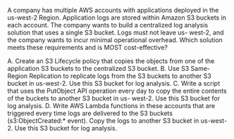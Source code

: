 A company has multiple AWS accounts with applications deployed in the us-west-2 Region. Application logs are stored within Amazon S3 buckets in each account. The company wants to build a centralized log analysis solution that uses a single S3 bucket. Logs must not leave us- west-2, and the company wants to incur minimal operational overhead. Which solution meets these requirements and is MOST cost-effective? 

A. Create an S3 Lifecycle policy that copies the objects from one of the application S3 buckets to the centralized S3 bucket. 
B. Use S3 Same-Region Replication to replicate logs from the S3 buckets to another S3 bucket in us-west-2. Use this S3 bucket for log analysis. 
C. Write a script that uses the PutObject API operation every day to copy the entire contents of the buckets to another S3 bucket in us- west-2. Use this S3 bucket for log analysis. 
D. Write AWS Lambda functions in these accounts that are triggered every time logs are delivered to the S3 buckets (s3:ObjectCreated:* event). Copy the logs to another S3 bucket in us-west-2. Use this S3 bucket for log analysis.